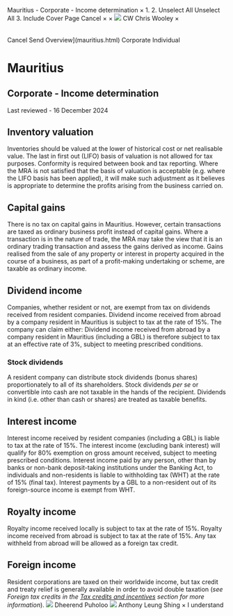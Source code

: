 Mauritius - Corporate - Income determination
×
1.
2.
Unselect All
Unselect All
3.
Include Cover Page
Cancel
×
×
![](-/media/world-wide-tax-summaries/attachments/global---chris-wooley.ashx%3Frev=ac5e5f3223b34096b1afc2a6009c7320&revision=ac5e5f32-23b3-4096-b1af-c2a6009c7320&hash=859B7ADC84DC2CBEC9760E9E6EE7DE6D0A8BFCDF)
CW
Chris Wooley
×
######
Cancel
Send
Overview](mauritius.html)
Corporate
Individual
# Mauritius
## Corporate - Income determination
Last reviewed - 16 December 2024
## Inventory valuation
Inventories should be valued at the lower of historical cost or net realisable value. The last in first out (LIFO) basis of valuation is not allowed for tax purposes.
Conformity is required between book and tax reporting. Where the MRA is not satisfied that the basis of valuation is acceptable (e.g. where the LIFO basis has been applied), it will make such adjustment as it believes is appropriate to determine the profits arising from the business carried on.
## Capital gains
There is no tax on capital gains in Mauritius. However, certain transactions are taxed as ordinary business profit instead of capital gains. Where a transaction is in the nature of trade, the MRA may take the view that it is an ordinary trading transaction and assess the gains derived as income.
Gains realised from the sale of any property or interest in property acquired in the course of a business, as part of a profit-making undertaking or scheme, are taxable as ordinary income.
## Dividend income
Companies, whether resident or not, are exempt from tax on dividends received from resident companies.
Dividend income received from abroad by a company resident in Mauritius is subject to tax at the rate of 15%. The company can claim either:
Dividend income received from abroad by a company resident in Mauritius (including a GBL) is therefore subject to tax at an effective rate of 3%, subject to meeting prescribed conditions.
### Stock dividends
A resident company can distribute stock dividends (bonus shares) proportionately to all of its shareholders. Stock dividends *per se* or convertible into cash are not taxable in the hands of the recipient. Dividends in kind (i.e. other than cash or shares) are treated as taxable benefits.
## Interest income
Interest income received by resident companies (including a GBL) is liable to tax at the rate of 15%. The interest income (excluding bank interest) will qualify for 80% exemption on gross amount received, subject to meeting prescribed conditions.
Interest income paid by any person, other than by banks or non-bank deposit-taking institutions under the Banking Act, to individuals and non-residents is liable to withholding tax (WHT) at the rate of 15% (final tax). Interest payments by a GBL to a non-resident out of its foreign-source income is exempt from WHT.
## Royalty income
Royalty income received locally is subject to tax at the rate of 15%.
Royalty income received from abroad is subject to tax at the rate of 15%. Any tax withheld from abroad will be allowed as a foreign tax credit.
## Foreign income
Resident corporations are taxed on their worldwide income, but tax credit and treaty relief is generally available in order to avoid double taxation (*see Foreign tax credits in the [Tax credits and incentives](mauritius/corporate/tax-credits-and-incentives.html) section for more information*).
![](-/media/world-wide-tax-summaries/mauritiusdheerend-puholoomauritius--dheerend-puholoopng20210524110655908.ashx%3Frev=a06b14f52e004595861263067421e203&revision=a06b14f5-2e00-4595-8612-63067421e203&hash=86A94312267CF8F3F259D3ACCD8BC226FEE1CDEF)
Dheerend Puholoo
![](-/media/world-wide-tax-summaries/mauritiusanthony-leung-shingmauritius--anthony-leung-shingpng20210524110720569.ashx%3Frev=9294370888a54e66a8b4224e11e8411f&revision=92943708-88a5-4e66-a8b4-224e11e8411f&hash=21241799B02A0B58D220A7393D388351FA1B574E)
Anthony Leung Shing
×
I understand